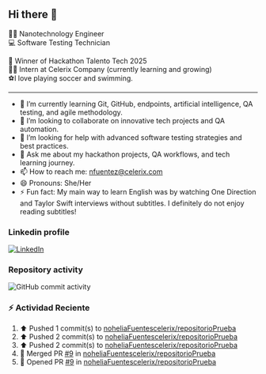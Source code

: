 ## Hi there 👋

:woman_scientist: Nanotechnology Engineer  
:computer: Software Testing Technician  

:pencil: Winner of Hackathon Talento Tech 2025  
         :student: Intern at Celerix Company (currently learning and growing)  
:soccer:I love playing soccer and swimming.

---

- 🌱 I’m currently learning Git, GitHub, endpoints, artificial intelligence, QA testing, and agile methodology.
- 👯 I’m looking to collaborate on innovative tech projects and QA automation.
- 🤔 I’m looking for help with advanced software testing strategies and best practices.
- 💬 Ask me about my hackathon projects, QA workflows, and tech learning journey.
- 📫 How to reach me: nfuentez@celerix.com
- 😄 Pronouns: She/Her
- ⚡ Fun fact: My main way to learn English was by watching One Direction and Taylor Swift interviews without subtitles. I definitely do not enjoy reading subtitles!

### Linkedin profile 


[![LinkedIn](https://img.shields.io/badge/LinkedIn-Profile-blue?logo=linkedin)](https://www.linkedin.com/in/nohelia-catalina-fuentes-cruz-572279200/)

### Repository activity

![GitHub commit activity](https://img.shields.io/github/commit-activity/m/noheliaFuentescelerix/noheliaFuentescelerix)

###  :zap: Actividad Reciente 

 <!--RECENT_ACTIVITY:start-->
1. ⬆️ Pushed 1 commit(s) to [noheliaFuentescelerix/repositorioPrueba](https://github.com/noheliaFuentescelerix/repositorioPrueba)<br>
2. ⬆️ Pushed 2 commit(s) to [noheliaFuentescelerix/repositorioPrueba](https://github.com/noheliaFuentescelerix/repositorioPrueba)<br>
3. ⬆️ Pushed 2 commit(s) to [noheliaFuentescelerix/repositorioPrueba](https://github.com/noheliaFuentescelerix/repositorioPrueba)<br>
4. 🎉 Merged PR [#9](https://github.com/noheliaFuentescelerix/repositorioPrueba/pull/9) in [noheliaFuentescelerix/repositorioPrueba](https://github.com/noheliaFuentescelerix/repositorioPrueba)<br>
5. 💪 Opened PR [#9](https://github.com/noheliaFuentescelerix/repositorioPrueba/pull/9) in [noheliaFuentescelerix/repositorioPrueba](https://github.com/noheliaFuentescelerix/repositorioPrueba)<br>
<!--RECENT_ACTIVITY:end-->
